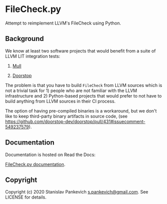 # FileCheck.py

Attempt to reimplement LLVM's FileCheck using Python.

## Background

We know at least two software projects that would benefit from a suite of
LLVM LIT integration tests:

1. [Mull](https://github.com/mull-project/mull)

2. [Doorstop](https://github.com/doorstop-dev/doorstop/pull/431)

The problem is that you have to build `FileCheck` from LLVM sources
which is not a trivial task for 1) people who are not familiar with the LLVM
infrastructure and 2) Python-based projects that would prefer to not have
to build anything from LLVM sources in their CI process.

The option of having pre-compiled binaries is a workaround, but we don't like to
keep third-party binary artifacts in source code,
(see https://github.com/doorstop-dev/doorstop/pull/431#issuecomment-549237579).

## Documentation

Documentation is hosted on Read the Docs:

[FileCheck.py documentation](https://filecheck.readthedocs.io/en/latest/index.html).

## Copyright

Copyright (c) 2020 Stanislav Pankevich s.pankevich@gmail.com. See LICENSE for
details.

